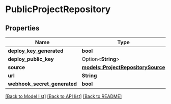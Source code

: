 # PublicProjectRepository

## Properties

Name | Type | Description | Notes
------------ | ------------- | ------------- | -------------
**deploy_key_generated** | **bool** |  | 
**deploy_public_key** | Option<**String**> |  | [optional]
**source** | [**models::ProjectRepositorySource**](ProjectRepositorySource.md) |  | 
**url** | **String** |  | 
**webhook_secret_generated** | **bool** |  | 

[[Back to Model list]](../README.md#documentation-for-models) [[Back to API list]](../README.md#documentation-for-api-endpoints) [[Back to README]](../README.md)


